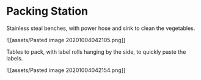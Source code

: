 # Packing Station

Stainless steal benches, with power hose and sink to clean the vegetables.

![[assets/Pasted image 20201004042105.png]]

Tables to pack, with label rolls hanging by the side, to quickly paste the labels. 

![[assets/Pasted image 20201004042154.png]]

